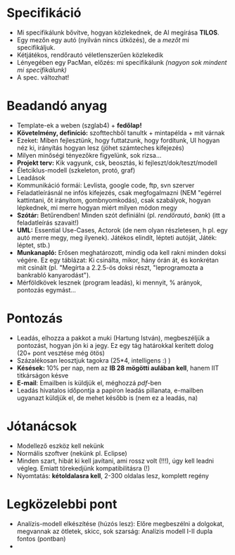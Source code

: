 # Specifikáció #

  * Mi specifikálunk bővítve, hogyan közlekednek, de AI megírása **TILOS**.
  * Egy mezőn egy autó (nyilván nincs ütközés), de a _mezőt_ mi specifikáljuk.
  * Kétjátékos, rendőrautó véletlenszerűen közlekedik
  * Lényegében egy PacMan, előzés: mi specifikálunk _(nagyon sok mindent mi specifikálunk)_
  * A spec. változhat!

# Beadandó anyag #

  * Template-ek a weben (szglab4) + **fedőlap!**
  * **Követelmény, definíció:** szofttechből tanultk + mintapélda + mit várnak
  * Ezeket: Miben fejlesztünk, hogy futtatzunk, hogy fordítunk, UI hogyan néz ki, irányítás hogyan lesz (jöhet számteches kifejezés)
  * Milyen minőségi tényezőkre figyelünk, sok rizsa...
  * **Projekt terv:** Kik vagyunk, csk, beosztás, ki fejleszt/dok/teszt/modell
  * Életciklus-modell (szkeleton, protó, graf)
  * Leadások
  * Kommunikáció formái: Levlista, google code, ftp, svn szerver
  * Feladatleírásnál ne infós kifejezés, csak megfogalmazni (NEM "egérrel kattintani, őt irányítom, gombnyomkodás), csak szabályok, hogyan lépkednek, mi merre hogyan miért milyen módon megy
  * **Szótár:** Betűrendben! Minden szót definiálni (pl. _rendőrautó_, _bank_) (itt a feladatleírás szavait!)
  * **UML:** Essential Use-Cases, Actorok (de nem olyan részletesen, h pl. egy autó merre megy, meg ilyenek). Játékos elindít, lépteti autóját, Játék: léptet, stb.)
  * **Munkanapló:** Erősen meghatározott, mindig oda kell rakni minden doksi végére. Ez egy táblázat: Ki csinálta, mikor, hány órán át, és konkrétan mit csinált (pl. "Megírta a 2.2.5-ös doksi részt, "leprogramozta a bankrabló kanyarodást").
  * Mérföldkövek lesznek (program leadás), ki mennyit, % arányok, pontozás egymást...

# Pontozás #

  * Leadás, elhozza a pakkot a muki (Hartung István), megbeszéljük a pontozást, hogyan jön ki a jegy. Ez egy tág határokkal kerített dolog (20+ pont vesztése még ötös)
  * Százalékosan leosztjuk tagokra (25\*4, intelligens :) )
  * **Késések:** 10% per nap, nem az **IB 28 mögötti aulában kell**, hanem IIT titkárságon késve
  * **E-mail**: Emailben is küldjük el, méghozzá _pdf_-ben
  * Leadás hivatalos időpontja a papíron leadás pillanata, e-mailben ugyanazt küldjük el, de mehet később is (nem ez a leadás, na)

# Jótanácsok #

  * Modellező eszköz kell nekünk
  * Normális szoftver (nekünk pl. Eclipse)
  * Minden szart, hibát ki kell javítani, ami rossz volt (!!!), úgy kell leadni végleg. Emiatt törekedjünk kompatibilitásra (!)
  * Nyomtatás: **kétoldalasra kell**, 2-300 oldalas lesz, komplett regény

# Legközelebbi pont #

  * Analízis-modell elkészítése (húzós lesz): Előre megbeszélni a dolgokat, megvannak az ötletek, skicc, sok szarság: Analízis modell I-II dupla fontos (pontban)
  * 
